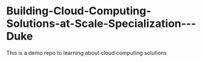 # Building-Cloud-Computing-Solutions-at-Scale-Specialization---Duke
This is a demo repo to learning about cloud computing solutions
